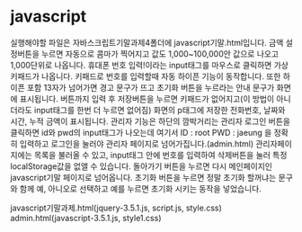 # javascript
실행해야할 파일은 자바스크립트기말과제4폴더에 javascript기말.html입니다.
금액 설정버튼을 누르면 자동으로 콤마가 찍어지고 값도 1,000~100,000안 값으로 나오고 1,000단위로 나옵니다.
휴대폰 번호 입력!이라는 input태그를 마우스로 클릭하면 가상키패드가 나옵니다. 키패드로 번호를 입력할때 자동 하이픈 기능이 동작합니다.
또한 하이픈 포함 13자가 넘어가면 경고 문구가 뜨고 초기화 버튼을 누르라는 안내 문구가 화면에 표시됩니다.
버튼까지 입력 후 저장버튼을 누르면 키패드가 없어지고(이 방법이 아니더라도 input태그를 한번 더 누르면 없어짐) 화면의 p태그에 저장한 전화번호, 날짜와 시간, 누적 금액이 표시됩니다.
관리자 기능은 하단의 깜박거리는 관리자 로그인 버튼을 클릭하면 id와 pwd의 input태그가 나오는데 여기서
ID : root
PWD : jaeung
을 정확히 입력하고 로그인을 눌러야 관리자 페이지로 넘어가집니다.(admin.html)
관리자페이지에는 목록을 불러올 수 있고, input태그 안에 번호를 입력하여 삭제버튼을 눌러 특정 localStorage값을 없앨 수 있습니다.
돌아가기 버튼을 누르면 다시 메인페이지인 javascript기말 페이지로 넘어옵니다.
초기화 버튼을 누르면 정말 초기화 할꺼냐는 문구와 함께 예, 아니오로 선택하고 예를 누르면 초기화 시키는 동작을 넣었습니다.

javascript기말과제.html(jquery-3.5.1.js, script.js, style.css)
admin.html(javascript-3.5.1.js, style1.css)
